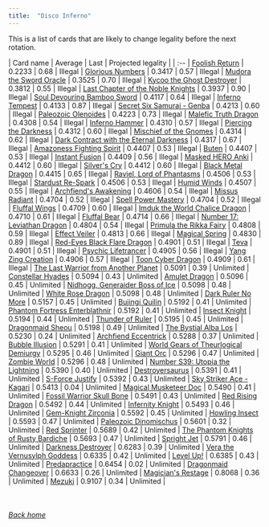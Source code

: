 ```yaml
---
title:  "Disco Inferno"
---
```


This is a list of cards that are likely to change legality before the next rotation.

| Card name | Average | Last | Projected legality |
| :-- |
[Foolish Return](https://db.ygoprodeck.com/card/?search=Foolish%20Return) | 0.2233 | 0.68 | Illegal |
[Glorious Numbers](https://db.ygoprodeck.com/card/?search=Glorious%20Numbers) | 0.3417 | 0.57 | Illegal |
[Mudora the Sword Oracle](https://db.ygoprodeck.com/card/?search=Mudora%20the%20Sword%20Oracle) | 0.3525 | 0.70 | Illegal |
[Kycoo the Ghost Destroyer](https://db.ygoprodeck.com/card/?search=Kycoo%20the%20Ghost%20Destroyer) | 0.3812 | 0.55 | Illegal |
[Last Chapter of the Noble Knights](https://db.ygoprodeck.com/card/?search=Last%20Chapter%20of%20the%20Noble%20Knights) | 0.3937 | 0.90 | Illegal |
[Soul Devouring Bamboo Sword](https://db.ygoprodeck.com/card/?search=Soul%20Devouring%20Bamboo%20Sword) | 0.4117 | 0.64 | Illegal |
[Inferno Tempest](https://db.ygoprodeck.com/card/?search=Inferno%20Tempest) | 0.4133 | 0.87 | Illegal |
[Secret Six Samurai - Genba](https://db.ygoprodeck.com/card/?search=Secret%20Six%20Samurai%20-%20Genba) | 0.4213 | 0.60 | Illegal |
[Paleozoic Olenoides](https://db.ygoprodeck.com/card/?search=Paleozoic%20Olenoides) | 0.4223 | 0.73 | Illegal |
[Malefic Truth Dragon](https://db.ygoprodeck.com/card/?search=Malefic%20Truth%20Dragon) | 0.4308 | 0.54 | Illegal |
[Inferno Hammer](https://db.ygoprodeck.com/card/?search=Inferno%20Hammer) | 0.4310 | 0.57 | Illegal |
[Piercing the Darkness](https://db.ygoprodeck.com/card/?search=Piercing%20the%20Darkness) | 0.4312 | 0.60 | Illegal |
[Mischief of the Gnomes](https://db.ygoprodeck.com/card/?search=Mischief%20of%20the%20Gnomes) | 0.4314 | 0.62 | Illegal |
[Dark Contract with the Eternal Darkness](https://db.ygoprodeck.com/card/?search=Dark%20Contract%20with%20the%20Eternal%20Darkness) | 0.4317 | 0.67 | Illegal |
[Amazoness Fighting Spirit](https://db.ygoprodeck.com/card/?search=Amazoness%20Fighting%20Spirit) | 0.4407 | 0.53 | Illegal |
[Buten](https://db.ygoprodeck.com/card/?search=Buten) | 0.4407 | 0.53 | Illegal |
[Instant Fusion](https://db.ygoprodeck.com/card/?search=Instant%20Fusion) | 0.4409 | 0.56 | Illegal |
[Masked HERO Anki](https://db.ygoprodeck.com/card/?search=Masked%20HERO%20Anki) | 0.4412 | 0.60 | Illegal |
[Silver's Cry](https://db.ygoprodeck.com/card/?search=Silver's%20Cry) | 0.4412 | 0.60 | Illegal |
[Black Metal Dragon](https://db.ygoprodeck.com/card/?search=Black%20Metal%20Dragon) | 0.4415 | 0.65 | Illegal |
[Raviel, Lord of Phantasms](https://db.ygoprodeck.com/card/?search=Raviel,%20Lord%20of%20Phantasms) | 0.4506 | 0.53 | Illegal |
[Stardust Re-Spark](https://db.ygoprodeck.com/card/?search=Stardust%20Re-Spark) | 0.4506 | 0.53 | Illegal |
[Humid Winds](https://db.ygoprodeck.com/card/?search=Humid%20Winds) | 0.4507 | 0.55 | Illegal |
[Archfiend's Awakening](https://db.ygoprodeck.com/card/?search=Archfiend's%20Awakening) | 0.4606 | 0.54 | Illegal |
[Missus Radiant](https://db.ygoprodeck.com/card/?search=Missus%20Radiant) | 0.4704 | 0.52 | Illegal |
[Spell Power Mastery](https://db.ygoprodeck.com/card/?search=Spell%20Power%20Mastery) | 0.4704 | 0.52 | Illegal |
[Fluffal Wings](https://db.ygoprodeck.com/card/?search=Fluffal%20Wings) | 0.4709 | 0.60 | Illegal |
[Imduk the World Chalice Dragon](https://db.ygoprodeck.com/card/?search=Imduk%20the%20World%20Chalice%20Dragon) | 0.4710 | 0.61 | Illegal |
[Fluffal Bear](https://db.ygoprodeck.com/card/?search=Fluffal%20Bear) | 0.4714 | 0.66 | Illegal |
[Number 17: Leviathan Dragon](https://db.ygoprodeck.com/card/?search=Number%2017:%20Leviathan%20Dragon) | 0.4804 | 0.54 | Illegal |
[Primula the Rikka Fairy](https://db.ygoprodeck.com/card/?search=Primula%20the%20Rikka%20Fairy) | 0.4808 | 0.59 | Illegal |
[Effect Veiler](https://db.ygoprodeck.com/card/?search=Effect%20Veiler) | 0.4813 | 0.66 | Illegal |
[Magical Spring](https://db.ygoprodeck.com/card/?search=Magical%20Spring) | 0.4830 | 0.89 | Illegal |
[Red-Eyes Black Flare Dragon](https://db.ygoprodeck.com/card/?search=Red-Eyes%20Black%20Flare%20Dragon) | 0.4901 | 0.51 | Illegal |
[Teva](https://db.ygoprodeck.com/card/?search=Teva) | 0.4901 | 0.51 | Illegal |
[Psychic Lifetrancer](https://db.ygoprodeck.com/card/?search=Psychic%20Lifetrancer) | 0.4905 | 0.56 | Illegal |
[Yang Zing Creation](https://db.ygoprodeck.com/card/?search=Yang%20Zing%20Creation) | 0.4906 | 0.57 | Illegal |
[Toon Cyber Dragon](https://db.ygoprodeck.com/card/?search=Toon%20Cyber%20Dragon) | 0.4909 | 0.61 | Illegal |
[The Last Warrior from Another Planet](https://db.ygoprodeck.com/card/?search=The%20Last%20Warrior%20from%20Another%20Planet) | 0.5091 | 0.39 | Unlimited |
[Constellar Hyades](https://db.ygoprodeck.com/card/?search=Constellar%20Hyades) | 0.5094 | 0.43 | Unlimited |
[Amulet Dragon](https://db.ygoprodeck.com/card/?search=Amulet%20Dragon) | 0.5096 | 0.45 | Unlimited |
[Nidhogg, Generaider Boss of Ice](https://db.ygoprodeck.com/card/?search=Nidhogg,%20Generaider%20Boss%20of%20Ice) | 0.5098 | 0.48 | Unlimited |
[White Rose Dragon](https://db.ygoprodeck.com/card/?search=White%20Rose%20Dragon) | 0.5098 | 0.48 | Unlimited |
[Dark Ruler No More](https://db.ygoprodeck.com/card/?search=Dark%20Ruler%20No%20More) | 0.5157 | 0.45 | Unlimited |
[Bujingi Quilin](https://db.ygoprodeck.com/card/?search=Bujingi%20Quilin) | 0.5192 | 0.41 | Unlimited |
[Phantom Fortress Enterblathnir](https://db.ygoprodeck.com/card/?search=Phantom%20Fortress%20Enterblathnir) | 0.5192 | 0.41 | Unlimited |
[Insect Knight](https://db.ygoprodeck.com/card/?search=Insect%20Knight) | 0.5194 | 0.44 | Unlimited |
[Thunder of Ruler](https://db.ygoprodeck.com/card/?search=Thunder%20of%20Ruler) | 0.5195 | 0.45 | Unlimited |
[Dragonmaid Sheou](https://db.ygoprodeck.com/card/?search=Dragonmaid%20Sheou) | 0.5198 | 0.49 | Unlimited |
[The Bystial Alba Los](https://db.ygoprodeck.com/card/?search=The%20Bystial%20Alba%20Los) | 0.5230 | 0.24 | Unlimited |
[Archfiend Eccentrick](https://db.ygoprodeck.com/card/?search=Archfiend%20Eccentrick) | 0.5288 | 0.37 | Unlimited |
[Bubble Illusion](https://db.ygoprodeck.com/card/?search=Bubble%20Illusion) | 0.5291 | 0.41 | Unlimited |
[World Gears of Theurlogical Demiurgy](https://db.ygoprodeck.com/card/?search=World%20Gears%20of%20Theurlogical%20Demiurgy) | 0.5295 | 0.46 | Unlimited |
[Giant Orc](https://db.ygoprodeck.com/card/?search=Giant%20Orc) | 0.5296 | 0.47 | Unlimited |
[Zombie World](https://db.ygoprodeck.com/card/?search=Zombie%20World) | 0.5296 | 0.48 | Unlimited |
[Number S39: Utopia the Lightning](https://db.ygoprodeck.com/card/?search=Number%20S39:%20Utopia%20the%20Lightning) | 0.5390 | 0.40 | Unlimited |
[Destroyersaurus](https://db.ygoprodeck.com/card/?search=Destroyersaurus) | 0.5391 | 0.41 | Unlimited |
[S-Force Justify](https://db.ygoprodeck.com/card/?search=S-Force%20Justify) | 0.5392 | 0.43 | Unlimited |
[Sky Striker Ace - Kagari](https://db.ygoprodeck.com/card/?search=Sky%20Striker%20Ace%20-%20Kagari) | 0.5413 | 0.04 | Unlimited |
[Magical Musketeer Doc](https://db.ygoprodeck.com/card/?search=Magical%20Musketeer%20Doc) | 0.5490 | 0.41 | Unlimited |
[Fossil Warrior Skull Bone](https://db.ygoprodeck.com/card/?search=Fossil%20Warrior%20Skull%20Bone) | 0.5491 | 0.43 | Unlimited |
[Red Rising Dragon](https://db.ygoprodeck.com/card/?search=Red%20Rising%20Dragon) | 0.5492 | 0.44 | Unlimited |
[Infernity Knight](https://db.ygoprodeck.com/card/?search=Infernity%20Knight) | 0.5493 | 0.46 | Unlimited |
[Gem-Knight Zirconia](https://db.ygoprodeck.com/card/?search=Gem-Knight%20Zirconia) | 0.5592 | 0.45 | Unlimited |
[Howling Insect](https://db.ygoprodeck.com/card/?search=Howling%20Insect) | 0.5593 | 0.47 | Unlimited |
[Paleozoic Dinomischus](https://db.ygoprodeck.com/card/?search=Paleozoic%20Dinomischus) | 0.5601 | 0.32 | Unlimited |
[Red Sprinter](https://db.ygoprodeck.com/card/?search=Red%20Sprinter) | 0.5689 | 0.42 | Unlimited |
[The Phantom Knights of Rusty Bardiche](https://db.ygoprodeck.com/card/?search=The%20Phantom%20Knights%20of%20Rusty%20Bardiche) | 0.5693 | 0.47 | Unlimited |
[Spright Jet](https://db.ygoprodeck.com/card/?search=Spright%20Jet) | 0.5791 | 0.46 | Unlimited |
[Darkness Destroyer](https://db.ygoprodeck.com/card/?search=Darkness%20Destroyer) | 0.6283 | 0.39 | Unlimited |
[Vera the Vernusylph Goddess](https://db.ygoprodeck.com/card/?search=Vera%20the%20Vernusylph%20Goddess) | 0.6335 | 0.42 | Unlimited |
[Level Up!](https://db.ygoprodeck.com/card/?search=Level%20Up!) | 0.6385 | 0.43 | Unlimited |
[Predapractice](https://db.ygoprodeck.com/card/?search=Predapractice) | 0.6454 | 0.02 | Unlimited |
[Dragonmaid Changeover](https://db.ygoprodeck.com/card/?search=Dragonmaid%20Changeover) | 0.6633 | 0.26 | Unlimited |
[Magician's Restage](https://db.ygoprodeck.com/card/?search=Magician's%20Restage) | 0.8068 | 0.36 | Unlimited |
[Mezuki](https://db.ygoprodeck.com/card/?search=Mezuki) | 0.9107 | 0.34 | Unlimited |

<br>

###### [Back home](index)